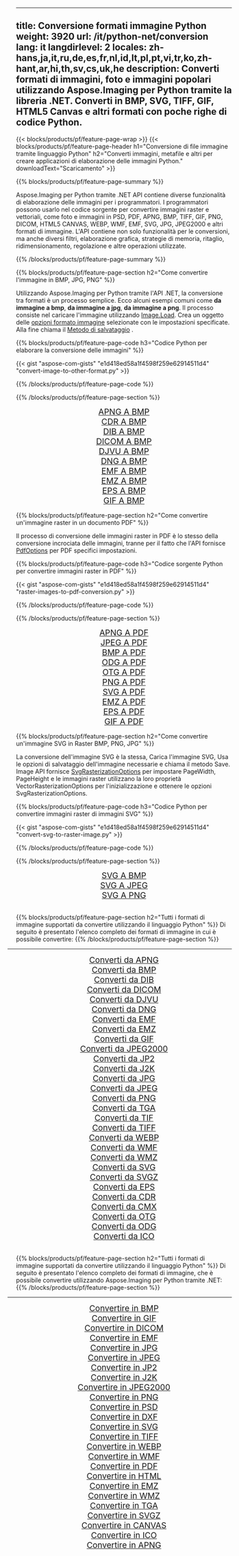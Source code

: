 ﻿
---
title: Conversione formati immagine Python 
weight: 3920
url: /it/python-net/conversion 
lang: it
langdirlevel: 2
locales: zh-hans,ja,it,ru,de,es,fr,nl,id,lt,pl,pt,vi,tr,ko,zh-hant,ar,hi,th,sv,cs,uk,he
description: Converti formati di immagini, foto e immagini popolari utilizzando Aspose.Imaging per Python tramite la libreria .NET. Converti in BMP, SVG, TIFF, GIF, HTML5 Canvas e altri formati con poche righe di codice Python.
---

{{< blocks/products/pf/feature-page-wrap >}}
{{< blocks/products/pf/feature-page-header h1="Conversione di file immagine tramite linguaggio Python" h2="Converti immagini, metafile e altri per creare applicazioni di elaborazione delle immagini Python." downloadText="Scaricamento" >}}

{{% blocks/products/pf/feature-page-summary %}}

Aspose.Imaging per Python tramite .NET API contiene diverse funzionalità di elaborazione delle immagini per i programmatori. I programmatori possono usarlo nel codice sorgente per convertire immagini raster e vettoriali, come foto e immagini in PSD, PDF, APNG, BMP, TIFF, GIF, PNG, DICOM, HTML5 CANVAS, WEBP, WMF, EMF, SVG, JPG, JPEG2000 e altri formati di immagine. L'API contiene non solo funzionalità per le conversioni, ma anche diversi filtri, elaborazione grafica, strategie di memoria, ritaglio, ridimensionamento, regolazione e altre operazioni utilizzate.

{{% /blocks/products/pf/feature-page-summary  %}}

{{% blocks/products/pf/feature-page-section  h2="Come convertire l'immagine in BMP, JPG, PNG" %}}

Utilizzando Aspose.Imaging per Python tramite l'API .NET, la conversione tra formati è un processo semplice. Ecco alcuni esempi comuni come **da immagine a bmp**, **da immagine a jpg**, **da immagine a png**. Il processo consiste nel caricare l'immagine utilizzando [Image.Load](https://apireference.aspose.com/imaging/net/aspose.imaging/image/methods/load). Crea un oggetto delle [opzioni formato immagine](https://apireference.aspose.com/imaging/net/aspose.imaging.imageoptions) selezionate con le impostazioni specificate. Alla fine chiama il [Metodo di salvataggio](https://apireference.aspose.com/imaging/net/aspose.imaging.image/save/methods/4) .

{{% blocks/products/pf/feature-page-code h3="Codice Python per elaborare la conversione delle immagini" %}}

{{< gist "aspose-com-gists" "e1d418ed58a1f4598f259e62914511d4" "convert-image-to-other-format.py" >}}

{{% /blocks/products/pf/feature-page-code  %}}

{{% /blocks/products/pf/feature-page-section %}}

<div class="container-fluid productfamilypage bg-gray">
    <div class="convertypes bg-gray agp-content section">
        <div class="container">
		<div class="row other-converters" style="gap: 10px;font-size: 19px;text-align:center;">
		   <div class="col-md-2 other-converter remove-lp remove-rp">
		      <a href="/imaging/it/python-net/conversion/apng-to-bmp/" style="padding:15px;">APNG A BMP</a>
		   </div>
		   <div class="col-md-2 other-converter remove-lp remove-rp">
		      <a href="/imaging/it/python-net/conversion/cdr-to-bmp/" style="padding:15px;">CDR A BMP</a>
		   </div>
		   <div class="col-md-2 other-converter remove-lp remove-rp">
		      <a href="/imaging/it/python-net/conversion/dib-to-bmp/" style="padding:15px;">DIB A BMP</a>
		   </div>
		   <div class="col-md-2 other-converter remove-lp remove-rp">
		      <a href="/imaging/it/python-net/conversion/dicom-to-bmp/" style="padding:15px;">DICOM A BMP</a>
		   </div>
 		   <div class="col-md-2 other-converter remove-lp remove-rp">
		      <a href="/imaging/it/python-net/conversion/djvu-to-bmp/" style="padding:15px;">DJVU A BMP</a>
		   </div>
		   <div class="col-md-2 other-converter remove-lp remove-rp">
		      <a href="/imaging/it/python-net/conversion/dng-to-bmp/" style="padding:15px;">DNG A BMP</a>
		   </div>
		   <div class="col-md-2 other-converter remove-lp remove-rp">
		      <a href="/imaging/it/python-net/conversion/emf-to-bmp/" style="padding:15px;">EMF A BMP</a>
		   </div>
		   <div class="col-md-2 other-converter remove-lp remove-rp">
		      <a href="/imaging/it/python-net/conversion/emz-to-bmp/" style="padding:15px;">EMZ A BMP</a>
		   </div>
		   <div class="col-md-2 other-converter remove-lp remove-rp">
		      <a href="/imaging/it/python-net/conversion/eps-to-bmp/" style="padding:15px;">EPS A BMP</a>
		   </div>
		   <div class="col-md-2 other-converter remove-lp remove-rp">
		      <a href="/imaging/it/python-net/conversion/gif-to-bmp/" style="padding:15px;">GIF A BMP</a>
		   </div>
		</div>
	</div>
    </div>
</div>

{{% blocks/products/pf/feature-page-section  h2="Come convertire un'immagine raster in un documento PDF" %}}

Il processo di conversione delle immagini raster in PDF è lo stesso della conversione incrociata delle immagini, tranne per il fatto che l'API fornisce [PdfOptions](https://apireference.aspose.com/imaging/net/aspose.imaging.imageoptions/pdfoptions) per PDF specifici impostazioni.

{{% blocks/products/pf/feature-page-code h3="Codice sorgente Python per convertire immagini raster in PDF" %}}

{{< gist "aspose-com-gists" "e1d418ed58a1f4598f259e62914511d4" "raster-images-to-pdf-conversion.py" >}}

{{% /blocks/products/pf/feature-page-code  %}}

{{% /blocks/products/pf/feature-page-section %}}

<div class="container-fluid productfamilypage bg-gray">
    <div class="convertypes bg-gray agp-content section">
        <div class="container">
		<div class="row other-converters" style="gap: 10px;font-size: 19px;text-align:center;">
		   <div class="col-md-2 other-converter remove-lp remove-rp">
		      <a href="/imaging/it/python-net/conversion/apng-to-PDF/" style="padding:15px;">APNG A PDF</a>
		   </div>
		   <div class="col-md-2 other-converter remove-lp remove-rp">
		      <a href="/imaging/it/python-net/conversion/jpeg-to-PDF/" style="padding:15px;">JPEG A PDF</a>
		   </div>
		   <div class="col-md-2 other-converter remove-lp remove-rp">
		      <a href="/imaging/it/python-net/conversion/bmp-to-PDF/" style="padding:15px;">BMP A PDF</a>
		   </div>
		   <div class="col-md-2 other-converter remove-lp remove-rp">
		      <a href="/imaging/it/python-net/conversion/odg-to-PDF/" style="padding:15px;">ODG A PDF</a>
		   </div>
 		   <div class="col-md-2 other-converter remove-lp remove-rp">
		      <a href="/imaging/it/python-net/conversion/otg-to-PDF/" style="padding:15px;">OTG A PDF</a>
		   </div>
		   <div class="col-md-2 other-converter remove-lp remove-rp">
		      <a href="/imaging/it/python-net/conversion/png-to-PDF/" style="padding:15px;">PNG A PDF</a>
		   </div>
		   <div class="col-md-2 other-converter remove-lp remove-rp">
		      <a href="/imaging/it/python-net/conversion/svg-to-PDF/" style="padding:15px;">SVG A PDF</a>
		   </div>
		   <div class="col-md-2 other-converter remove-lp remove-rp">
		      <a href="/imaging/it/python-net/conversion/emz-to-PDF/" style="padding:15px;">EMZ A PDF</a>
		   </div>
		   <div class="col-md-2 other-converter remove-lp remove-rp">
		      <a href="/imaging/it/python-net/conversion/eps-to-PDF/" style="padding:15px;">EPS A PDF</a>
		   </div>
		   <div class="col-md-2 other-converter remove-lp remove-rp">
		      <a href="/imaging/it/python-net/conversion/gif-to-PDF/" style="padding:15px;">GIF A PDF</a>
		   </div>
		</div>
	</div>
    </div>
</div>

{{% blocks/products/pf/feature-page-section  h2="Come convertire un'immagine SVG in Raster BMP, PNG, JPG" %}}

La conversione dell'immagine SVG è la stessa, Carica l'immagine SVG, Usa le opzioni di salvataggio dell'immagine necessarie e chiama il metodo Save. Image API fornisce [SvgRasterizationOptions](https://apireference.aspose.com/imaging/net/aspose.imaging.imageoptions/svgrasterizationoptions) per impostare PageWidth, PageHeight e le immagini raster utilizzano la loro proprietà VectorRasterizationOptions per l'inizializzazione e ottenere le opzioni SvgRasterizationOptions. 

{{% blocks/products/pf/feature-page-code h3="Codice Python per convertire immagini raster di immagini SVG" %}}

{{< gist "aspose-com-gists" "e1d418ed58a1f4598f259e62914511d4" "convert-svg-to-raster-image.py" >}}

{{% /blocks/products/pf/feature-page-code  %}}

{{% /blocks/products/pf/feature-page-section %}}

<div class="container-fluid productfamilypage bg-gray">
    <div class="convertypes bg-gray agp-content section">
        <div class="container">
		<div class="row other-converters" style="gap: 10px;font-size: 19px;text-align:center;">
		   <div class="col-md-2 other-converter remove-lp remove-rp">
		      <a href="/imaging/it/python-net/conversion/SVG-to-bmp/" style="padding:15px;">SVG A BMP</a>
		   </div>
		   <div class="col-md-2 other-converter remove-lp remove-rp">
		      <a href="/imaging/it/python-net/conversion/SVG-to-jpeg/" style="padding:15px;">SVG A JPEG</a>
		   </div>
		   <div class="col-md-2 other-converter remove-lp remove-rp">
		      <a href="/imaging/it/python-net/conversion/SVG-to-png/" style="padding:15px;">SVG A PNG</a>
		   </div>		   
		</div>
	</div>
    </div>
</div>
<br/>

{{% blocks/products/pf/feature-page-section  h2="Tutti i formati di immagine supportati da convertire utilizzando il linguaggio Python" %}}
Di seguito è presentato l'elenco completo dei formati di immagine in cui è possibile convertire:
{{% /blocks/products/pf/feature-page-section %}}
<div class="container-fluid productfamilypage bg-gray">
    <div class="convertypes bg-gray agp-content section">
        <div class="container">
                <hr style="margin-left:-20px;"/>
		<div class="row other-converters" style="gap: 10px;font-size: 19px;text-align:center;">
		    <div class='col-md-2 other-converter remove-lp remove-rp'><a href="/imaging/it/python-net/conversion/from/apng" style="padding:15px;">Converti da APNG</a></div>
<div class='col-md-2 other-converter remove-lp remove-rp'><a href="/imaging/it/python-net/conversion/from/bmp" style="padding:15px;">Converti da BMP</a></div>
<div class='col-md-2 other-converter remove-lp remove-rp'><a href="/imaging/it/python-net/conversion/from/dib" style="padding:15px;">Converti da DIB</a></div>
<div class='col-md-2 other-converter remove-lp remove-rp'><a href="/imaging/it/python-net/conversion/from/dicom" style="padding:15px;">Converti da DICOM</a></div>
<div class='col-md-2 other-converter remove-lp remove-rp'><a href="/imaging/it/python-net/conversion/from/djvu" style="padding:15px;">Converti da DJVU</a></div>
<div class='col-md-2 other-converter remove-lp remove-rp'><a href="/imaging/it/python-net/conversion/from/dng" style="padding:15px;">Converti da DNG</a></div>
<div class='col-md-2 other-converter remove-lp remove-rp'><a href="/imaging/it/python-net/conversion/from/emf" style="padding:15px;">Converti da EMF</a></div>
<div class='col-md-2 other-converter remove-lp remove-rp'><a href="/imaging/it/python-net/conversion/from/emz" style="padding:15px;">Converti da EMZ</a></div>
<div class='col-md-2 other-converter remove-lp remove-rp'><a href="/imaging/it/python-net/conversion/from/gif" style="padding:15px;">Converti da GIF</a></div>
<div class='col-md-2 other-converter remove-lp remove-rp'><a href="/imaging/it/python-net/conversion/from/jpeg2000" style="padding:15px;">Converti da JPEG2000</a></div>
<div class='col-md-2 other-converter remove-lp remove-rp'><a href="/imaging/it/python-net/conversion/from/jp2" style="padding:15px;">Converti da JP2</a></div>
<div class='col-md-2 other-converter remove-lp remove-rp'><a href="/imaging/it/python-net/conversion/from/j2k" style="padding:15px;">Converti da J2K</a></div>
<div class='col-md-2 other-converter remove-lp remove-rp'><a href="/imaging/it/python-net/conversion/from/jpg" style="padding:15px;">Converti da JPG</a></div>
<div class='col-md-2 other-converter remove-lp remove-rp'><a href="/imaging/it/python-net/conversion/from/jpeg" style="padding:15px;">Converti da JPEG</a></div>
<div class='col-md-2 other-converter remove-lp remove-rp'><a href="/imaging/it/python-net/conversion/from/png" style="padding:15px;">Converti da PNG</a></div>
<div class='col-md-2 other-converter remove-lp remove-rp'><a href="/imaging/it/python-net/conversion/from/tga" style="padding:15px;">Converti da TGA</a></div>
<div class='col-md-2 other-converter remove-lp remove-rp'><a href="/imaging/it/python-net/conversion/from/tif" style="padding:15px;">Converti da TIF</a></div>
<div class='col-md-2 other-converter remove-lp remove-rp'><a href="/imaging/it/python-net/conversion/from/tiff" style="padding:15px;">Converti da TIFF</a></div>
<div class='col-md-2 other-converter remove-lp remove-rp'><a href="/imaging/it/python-net/conversion/from/webp" style="padding:15px;">Converti da WEBP</a></div>
<div class='col-md-2 other-converter remove-lp remove-rp'><a href="/imaging/it/python-net/conversion/from/wmf" style="padding:15px;">Converti da WMF</a></div>
<div class='col-md-2 other-converter remove-lp remove-rp'><a href="/imaging/it/python-net/conversion/from/wmz" style="padding:15px;">Converti da WMZ</a></div>
<div class='col-md-2 other-converter remove-lp remove-rp'><a href="/imaging/it/python-net/conversion/from/svg" style="padding:15px;">Converti da SVG</a></div>
<div class='col-md-2 other-converter remove-lp remove-rp'><a href="/imaging/it/python-net/conversion/from/svgz" style="padding:15px;">Converti da SVGZ</a></div>
<div class='col-md-2 other-converter remove-lp remove-rp'><a href="/imaging/it/python-net/conversion/from/eps" style="padding:15px;">Converti da EPS</a></div>
<div class='col-md-2 other-converter remove-lp remove-rp'><a href="/imaging/it/python-net/conversion/from/cdr" style="padding:15px;">Converti da CDR</a></div>
<div class='col-md-2 other-converter remove-lp remove-rp'><a href="/imaging/it/python-net/conversion/from/cmx" style="padding:15px;">Converti da CMX</a></div>
<div class='col-md-2 other-converter remove-lp remove-rp'><a href="/imaging/it/python-net/conversion/from/otg" style="padding:15px;">Converti da OTG</a></div>
<div class='col-md-2 other-converter remove-lp remove-rp'><a href="/imaging/it/python-net/conversion/from/odg" style="padding:15px;">Converti da ODG</a></div>
<div class='col-md-2 other-converter remove-lp remove-rp'><a href="/imaging/it/python-net/conversion/from/ico" style="padding:15px;">Converti da ICO</a></div>
                </div>
        </div>
    </div>
</div>
<br/>

{{% blocks/products/pf/feature-page-section  h2="Tutti i formati di immagine supportati da convertire utilizzando il linguaggio Python" %}}
Di seguito è presentato l'elenco completo dei formati di immagine, che è possibile convertire utilizzando Aspose.Imaging per Python tramite .NET:
{{% /blocks/products/pf/feature-page-section %}}
<div class="container-fluid productfamilypage bg-gray">
    <div class="convertypes bg-gray agp-content section">
        <div class="container">
	        <hr style="margin-left:-20px;"/>
		<div class="row other-converters" style="gap: 10px;font-size: 19px;text-align:center;">
		    <div class='col-md-2 other-converter remove-lp remove-rp'><a href="/imaging/it/python-net/conversion/to/bmp" style="padding:15px;">Convertire in BMP</a></div>
<div class='col-md-2 other-converter remove-lp remove-rp'><a href="/imaging/it/python-net/conversion/to/gif" style="padding:15px;">Convertire in GIF</a></div>
<div class='col-md-2 other-converter remove-lp remove-rp'><a href="/imaging/it/python-net/conversion/to/dicom" style="padding:15px;">Convertire in DICOM</a></div>
<div class='col-md-2 other-converter remove-lp remove-rp'><a href="/imaging/it/python-net/conversion/to/emf" style="padding:15px;">Convertire in EMF</a></div>
<div class='col-md-2 other-converter remove-lp remove-rp'><a href="/imaging/it/python-net/conversion/to/jpg" style="padding:15px;">Convertire in JPG</a></div>
<div class='col-md-2 other-converter remove-lp remove-rp'><a href="/imaging/it/python-net/conversion/to/jpeg" style="padding:15px;">Convertire in JPEG</a></div>
<div class='col-md-2 other-converter remove-lp remove-rp'><a href="/imaging/it/python-net/conversion/to/jp2" style="padding:15px;">Convertire in JP2</a></div>
<div class='col-md-2 other-converter remove-lp remove-rp'><a href="/imaging/it/python-net/conversion/to/j2k" style="padding:15px;">Convertire in J2K</a></div>
<div class='col-md-2 other-converter remove-lp remove-rp'><a href="/imaging/it/python-net/conversion/to/jpeg2000" style="padding:15px;">Convertire in JPEG2000</a></div>
<div class='col-md-2 other-converter remove-lp remove-rp'><a href="/imaging/it/python-net/conversion/to/png" style="padding:15px;">Convertire in PNG</a></div>
<div class='col-md-2 other-converter remove-lp remove-rp'><a href="/imaging/it/python-net/conversion/to/psd" style="padding:15px;">Convertire in PSD</a></div>
<div class='col-md-2 other-converter remove-lp remove-rp'><a href="/imaging/it/python-net/conversion/to/dxf" style="padding:15px;">Convertire in DXF</a></div>
<div class='col-md-2 other-converter remove-lp remove-rp'><a href="/imaging/it/python-net/conversion/to/svg" style="padding:15px;">Convertire in SVG</a></div>
<div class='col-md-2 other-converter remove-lp remove-rp'><a href="/imaging/it/python-net/conversion/to/tiff" style="padding:15px;">Convertire in TIFF</a></div>
<div class='col-md-2 other-converter remove-lp remove-rp'><a href="/imaging/it/python-net/conversion/to/webp" style="padding:15px;">Convertire in WEBP</a></div>
<div class='col-md-2 other-converter remove-lp remove-rp'><a href="/imaging/it/python-net/conversion/to/wmf" style="padding:15px;">Convertire in WMF</a></div>
<div class='col-md-2 other-converter remove-lp remove-rp'><a href="/imaging/it/python-net/conversion/to/pdf" style="padding:15px;">Convertire in PDF</a></div>
<div class='col-md-2 other-converter remove-lp remove-rp'><a href="/imaging/it/python-net/conversion/to/html" style="padding:15px;">Convertire in HTML</a></div>
<div class='col-md-2 other-converter remove-lp remove-rp'><a href="/imaging/it/python-net/conversion/to/emz" style="padding:15px;">Convertire in EMZ</a></div>
<div class='col-md-2 other-converter remove-lp remove-rp'><a href="/imaging/it/python-net/conversion/to/wmz" style="padding:15px;">Convertire in WMZ</a></div>
<div class='col-md-2 other-converter remove-lp remove-rp'><a href="/imaging/it/python-net/conversion/to/tga" style="padding:15px;">Convertire in TGA</a></div>
<div class='col-md-2 other-converter remove-lp remove-rp'><a href="/imaging/it/python-net/conversion/to/svgz" style="padding:15px;">Convertire in SVGZ</a></div>
<div class='col-md-2 other-converter remove-lp remove-rp'><a href="/imaging/it/python-net/conversion/to/canvas" style="padding:15px;">Convertire in CANVAS</a></div>
<div class='col-md-2 other-converter remove-lp remove-rp'><a href="/imaging/it/python-net/conversion/to/ico" style="padding:15px;">Convertire in ICO</a></div>
<div class='col-md-2 other-converter remove-lp remove-rp'><a href="/imaging/it/python-net/conversion/to/apng" style="padding:15px;">Convertire in APNG</a></div>
                </div>
        </div>
    </div>
</div>

